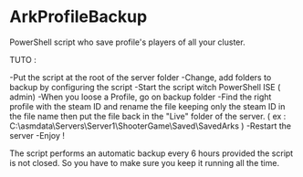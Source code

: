 # ArkProfileBackup
PowerShell script who save profile's players of all your cluster.

TUTO :

-Put the script at the root of the server folder
-Change, add folders to backup by configuring the script
-Start the script witch PowerShell ISE ( admin)
-When you loose a Profile, go on backup folder
-Find the right profile with the steam ID and rename the file keeping only the steam ID in the file name then put the file back in the "Live" folder of the server.
( ex : C:\asmdata\Servers\Server1\ShooterGame\Saved\SavedArks )
-Restart the server
-Enjoy !


The script performs an automatic backup every 6 hours provided the script is not closed. So you have to make sure you keep it running all the time.
